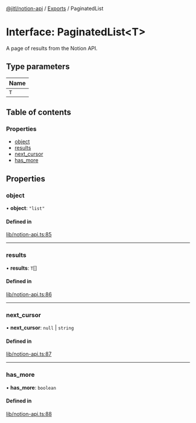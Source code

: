[@jitl/notion-api](../README.md) / [Exports](../modules.md) / PaginatedList

# Interface: PaginatedList<T\>

A page of results from the Notion API.

## Type parameters

| Name |
| :------ |
| `T` |

## Table of contents

### Properties

- [object](PaginatedList.md#object)
- [results](PaginatedList.md#results)
- [next\_cursor](PaginatedList.md#next_cursor)
- [has\_more](PaginatedList.md#has_more)

## Properties

### object

• **object**: ``"list"``

#### Defined in

[lib/notion-api.ts:85](https://github.com/justjake/monorepo/blob/main/packages/notion-api/src/lib/notion-api.ts#L85)

___

### results

• **results**: `T`[]

#### Defined in

[lib/notion-api.ts:86](https://github.com/justjake/monorepo/blob/main/packages/notion-api/src/lib/notion-api.ts#L86)

___

### next\_cursor

• **next\_cursor**: ``null`` \| `string`

#### Defined in

[lib/notion-api.ts:87](https://github.com/justjake/monorepo/blob/main/packages/notion-api/src/lib/notion-api.ts#L87)

___

### has\_more

• **has\_more**: `boolean`

#### Defined in

[lib/notion-api.ts:88](https://github.com/justjake/monorepo/blob/main/packages/notion-api/src/lib/notion-api.ts#L88)
